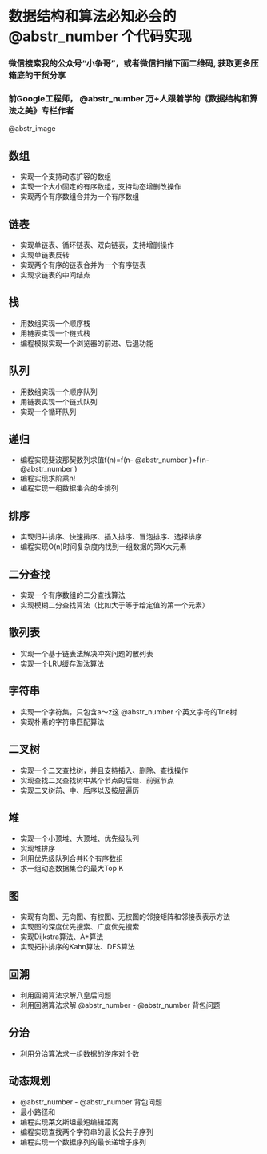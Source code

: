 # 数据结构和算法必知必会的 @abstr_number 个代码实现

### 微信搜索我的公众号“小争哥”，或者微信扫描下面二维码, 获取更多压箱底的干货分享

### 前Google工程师， @abstr_number 万+人跟着学的《数据结构和算法之美》专栏作者

@abstr_image 

## 数组

  * 实现一个支持动态扩容的数组
  * 实现一个大小固定的有序数组，支持动态增删改操作
  * 实现两个有序数组合并为一个有序数组



## 链表

  * 实现单链表、循环链表、双向链表，支持增删操作
  * 实现单链表反转
  * 实现两个有序的链表合并为一个有序链表
  * 实现求链表的中间结点



## 栈

  * 用数组实现一个顺序栈
  * 用链表实现一个链式栈
  * 编程模拟实现一个浏览器的前进、后退功能



## 队列

  * 用数组实现一个顺序队列
  * 用链表实现一个链式队列
  * 实现一个循环队列



## 递归

  * 编程实现斐波那契数列求值f(n)=f(n- @abstr_number )+f(n- @abstr_number )
  * 编程实现求阶乘n!
  * 编程实现一组数据集合的全排列



## 排序

  * 实现归并排序、快速排序、插入排序、冒泡排序、选择排序
  * 编程实现O(n)时间复杂度内找到一组数据的第K大元素



## 二分查找

  * 实现一个有序数组的二分查找算法
  * 实现模糊二分查找算法（比如大于等于给定值的第一个元素）



## 散列表

  * 实现一个基于链表法解决冲突问题的散列表
  * 实现一个LRU缓存淘汰算法



## 字符串

  * 实现一个字符集，只包含a～z这 @abstr_number 个英文字母的Trie树
  * 实现朴素的字符串匹配算法



## 二叉树

  * 实现一个二叉查找树，并且支持插入、删除、查找操作
  * 实现查找二叉查找树中某个节点的后继、前驱节点
  * 实现二叉树前、中、后序以及按层遍历



## 堆

  * 实现一个小顶堆、大顶堆、优先级队列
  * 实现堆排序
  * 利用优先级队列合并K个有序数组
  * 求一组动态数据集合的最大Top K



## 图

  * 实现有向图、无向图、有权图、无权图的邻接矩阵和邻接表表示方法
  * 实现图的深度优先搜索、广度优先搜索
  * 实现Dijkstra算法、A*算法
  * 实现拓扑排序的Kahn算法、DFS算法



## 回溯

  * 利用回溯算法求解八皇后问题
  * 利用回溯算法求解 @abstr_number - @abstr_number 背包问题



## 分治

  * 利用分治算法求一组数据的逆序对个数



## 动态规划

  * @abstr_number - @abstr_number 背包问题
  * 最小路径和
  * 编程实现莱文斯坦最短编辑距离
  * 编程实现查找两个字符串的最长公共子序列
  * 编程实现一个数据序列的最长递增子序列


